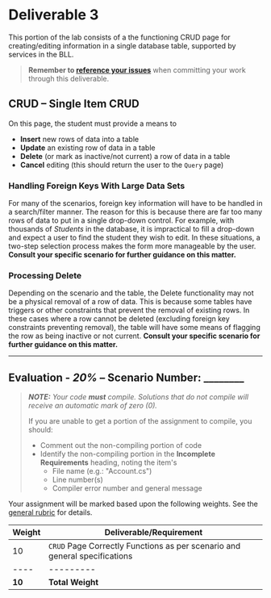 # Deliverable 3

This portion of the lab consists of a the functioning CRUD page for creating/editing information in a single database table, supported by services in the BLL.

> **Remember to [reference your issues](./Deliverable-1.md)** when committing your work through this deliverable.

## CRUD – Single Item CRUD

On this page, the student must provide a means to

* **Insert** new rows of data into a table
* **Update** an existing row of data in a table
* **Delete** (or mark as inactive/not current) a row of data in a table
* **Cancel** editing (this should return the user to the `Query` page)

### Handling Foreign Keys With Large Data Sets

For many of the scenarios, foreign key information will have to be handled in a search/filter manner. The reason for this is because there are far too many rows of data to put in a single drop-down control. For example, with thousands of *Students* in the database, it is impractical to fill a drop-down and expect a user to find the student they wish to edit. In these situations, a two-step selection process makes the form more manageable by the user. **Consult your specific scenario for further guidance on this matter.**

### Processing Delete

Depending on the scenario and the table, the Delete functionality may not be a physical removal of a row of data. This is because some tables have triggers or other constraints that prevent the removal of existing rows. In these cases where a row cannot be deleted (excluding foreign key constraints preventing removal), the table will have some means of flagging the row as being inactive or not current. **Consult your specific scenario for further guidance on this matter.**

----

## Evaluation - *20%* – Scenario Number: ________

> ***NOTE:** Your code **must** compile. Solutions that do not compile will receive an automatic mark of zero (0).*
>
> If you are unable to get a portion of the assignment to compile, you should:
>
> - Comment out the non-compiling portion of code
> - Identify the non-compiling portion in the **Incomplete Requirements** heading, noting the item's
>   - File name (e.g.: "Account.cs")
>   - Line number(s)
>   - Compiler error number and general message

Your assignment will be marked based upon the following weights. See the [general rubric](./ReadMe.md#generalized-marking-rubric) for details.

| Weight | Deliverable/Requirement |
| ---- | --------- |
| 10 | `CRUD` Page Correctly Functions as per scenario and general specifications |
| ---- | --------- |
| **10** | **Total Weight** |

<!-- 

* Lab Documentation (Web Form)
  - [ ] List of known bugs & incomplete portions of lab
* Project Architecture & Code Quality
  - [ ] Proper & consistent use of exceptions and exception handling
  - [ ] Separate BLL classes coded for all the required tables
  - [ ] BLL method(s) required for all form queries
  - [ ] BLL method required for Add
  - [ ] BLL method required for Update
  - [ ] BLL method(s) required for Delete
* Form A – Single Item CRUD
  - [ ] Form correctly populates DropDownList controls on Page_Load event
  - [ ] Form correctly applies a UI for the appropriate search technique (use of filter where requested)
  - [ ] Form correctly uses stored procedures for the appropriate search technique (use of filter where requested)
  - [ ] Form correctly uses the appropriate search techniques/filters to Foreign Key references (where applicable)
  - [ ] Form correctly looks up and displays a single item
  - [ ] Form demonstrations use of DataSource controls and code-behind to fill/populate data-bound controls
  - [ ] Form uses disabled (non-editable) controls for all data that is not related to Add/Update functionality
  - [ ] Form correctly uses Validation controls for client-side validation of Add/Update functionality
  - [ ] Form correctly uses Validation controls for server-side validation of Add/Update functionality
  - [ ] Form correctly adds data to a database
  - [ ] Form correctly gives up-to-date feedback on whether the add was successful or not
  - [ ] Form correctly refreshes the web page display whether the add was successful or not
  - [ ] Form correctly updates data in the database
  - [ ] Form correctly gives up-to-date feedback on whether the update was successful or not
  - [ ] Form correctly refreshes the web page display whether the update was successful or not
  - [ ] Form correctly performs Delete of data (or equivalent) in the database
  - [ ] Form correctly gives up-to-date feedback on whether the attempted delete (as applicable) is successful
  - [ ] Form correctly refreshes the web page display whether the delete was successful or not
  - [ ] Messages correctly identifies items on the web page.

-->
